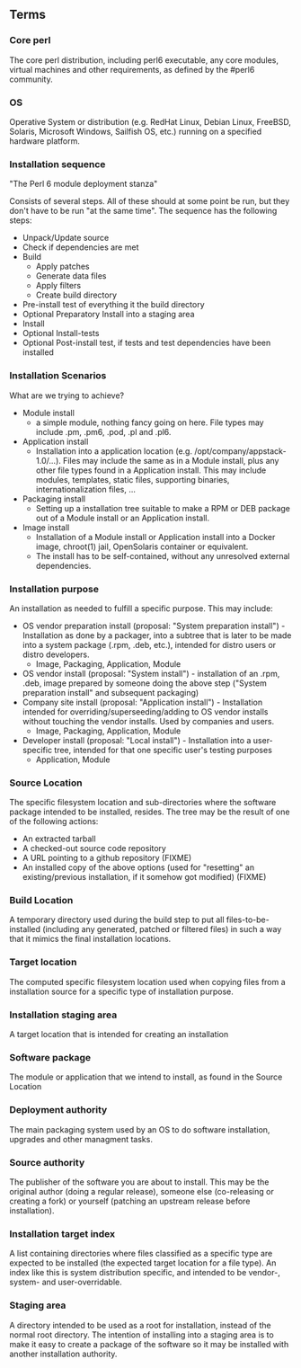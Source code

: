 ## Terms

### Core perl

The core perl distribution, including perl6 executable, any core modules, virtual machines and other requirements, as defined by the #perl6 community.

### OS

Operative System or distribution (e.g. RedHat Linux, Debian Linux, FreeBSD, Solaris, Microsoft Windows, Sailfish OS, etc.) running on a specified hardware platform.

### Installation sequence 

"The Perl 6 module deployment stanza"

Consists of several steps. All of these should at some point be run, but they don't have to be run "at the same time". The sequence has the following steps:
- Unpack/Update source
- Check if dependencies are met
- Build
    - Apply patches
   - Generate data files
   - Apply filters
   - Create build directory
- Pre-install test of everything it the build directory
- Optional Preparatory Install into a staging area
- Install
- Optional Install-tests
- Optional Post-install test, if tests and test dependencies have been installed

### Installation Scenarios

What are we trying to achieve?

- Module install
    - a simple module, nothing fancy going on here. File types may include .pm, .pm6, .pod, .pl and .pl6.
- Application install
    - Installation into a application location (e.g. /opt/company/appstack-1.0/...).  Files may include the same as in a Module install, plus any other file types found in a Application install. This may include modules, templates, static files, supporting binaries, internationalization files, ...
- Packaging install
    - Setting up a installation tree suitable to make a RPM or DEB package out of a Module install or an Application install.
- Image install
    - Installation of a Module install or Application install into a Docker image, chroot(1) jail, OpenSolaris container or equivalent.
    - The install has to be self-contained, without any unresolved external dependencies.

###  Installation purpose

An installation as needed to fulfill a specific purpose. This may include:

- OS vendor preparation install (proposal: "System preparation install") - Installation as done by a packager, into a subtree that is later to be made into a system package (.rpm, .deb, etc.), intended for distro users or distro developers.
    - Image, Packaging, Application, Module
- OS vendor install (proposal: "System install") - installation of an .rpm, .deb, image prepared by someone doing the above step ("System preparation install" and subsequent packaging)
- Company site install (proposal: "Application install") - Installation intended for overriding/superseeding/adding to OS vendor installs without touching the vendor installs. Used by companies and users.
    - Image, Packaging, Application, Module
- Developer install (proposal: "Local install") - Installation into a user-specific tree, intended for that one specific user's testing purposes
    - Application, Module

### Source Location

The specific filesystem location and sub-directories where the software package intended to be installed, resides. The tree may be the result of one of the following actions:
- An extracted tarball
- A checked-out source code repository
- A URL pointing to a github repository (FIXME)
- An installed copy of the above options (used for "resetting" an existing/previous installation, if it somehow got modified) (FIXME)

### Build Location

A temporary directory used during the build step to put all files-to-be-installed (including any generated, patched or filtered files) in such a way that it mimics the final installation locations.

### Target location

The computed specific filesystem location used when copying files from a installation source for a specific type of installation purpose.

### Installation staging area

A target location that is intended for creating an installation 

### Software package

The module or application that we intend to install, as found in the Source Location

### Deployment authority

The main packaging system used by an OS to do software installation, upgrades and other managment tasks.

### Source authority

The publisher of the software you are about to install. This may be the original author (doing a regular release), someone else (co-releasing or creating a fork) or yourself (patching an upstream release before installation).

### Installation target index

A list containing directories where files classified as a specific type are expected to be installed (the expected target location for a file type). An index like this is system distribution specific, and intended to be vendor-, system- and user-overridable.

### Staging area

A directory intended to be used as a root for installation, instead of the normal root directory. The intention of installing into a staging area is to make it easy to create a package of the software so it may be installed with another installation authority.

